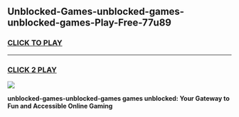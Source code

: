 
## Unblocked-Games-unblocked-games-unblocked-games-Play-Free-77u89
<h3>
<a href="https://premium76.site?title=unblocked-games-unblocked-games&ref=10A">CLICK TO PLAY</a></h3>
<hr>

<h3>
<a href="https://premium76.site?title=unblocked-games-unblocked-games&ref=10A">CLICK 2 PLAY</a>
  
</h3>

<a href="https://premium76.site?title=unblocked-games-unblocked-games&ref=10A"><img src="https://clearcache.store/games.png"></a>


**unblocked-games-unblocked-games games unblocked: Your Gateway to Fun and Accessible Online Gaming**
